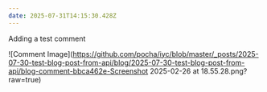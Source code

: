 ```yaml
---
date: 2025-07-31T14:15:30.428Z
---
```


Adding a test comment

![Comment Image](https://github.com/pocha/iyc/blob/master/_posts/2025-07-30-test-blog-post-from-api/blog/2025-07-30-test-blog-post-from-api/blog-comment-bbca462e-Screenshot 2025-02-26 at 18.55.28.png?raw=true)
